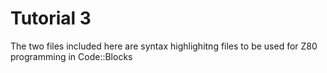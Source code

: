 <h1>Tutorial 3</h1>
The two files included here are syntax highlighitng files to be used for Z80 programming in Code::Blocks
